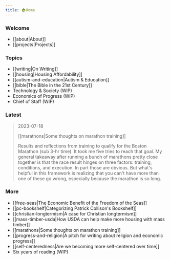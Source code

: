 ```yaml
---
title: 🏠Home 
---
```

### Welcome
- [[about|About]]
- [[projects|Projects]]
### Topics
- [[writing|On Writing]]
- [[housing|Housing Affordability]]
- [[autism-and-education|Autism & Education]]
- [[bible|The Bible in the 21st Century]]
- Technology & Society (WIP)
- Economics of Progress (WIP)
- Chief of Staff (WIP)
### Latest
> 2023-07-18
> 
> [[marathons|Some thoughts on marathon training]]
> 
> Results and reflections from training to qualify for the Boston Marathon (sub 3-hr time). It took me five tries to reach that goal. My general takeaway after running a bunch of marathons pretty close together is that the race result hinges on three factors: training, conditions, and execution. In part those are obvious. But what's helpful in this framework is realizing that you can't have more than one of these go wrong, especially because the marathon is so long. 


### More
- [[free-seas|The Economic Benefit of the Freedom of the Seas]] 
- [[pc-bookshelf|Categorizing Patrick Collison's Bookshelf]] 
- [[christian-longtermism|A case for Christian longtermism]]
- [[mass-timber-usda|How USDA can help make more housing with mass timber]]
- [[marathons|Some thoughts on marathon training]]
- [[progress-and-religion|A pitch for writing about religion and economic progress]]
- [[self-centeredness|Are we becoming more self-centered over time]]
- Six years of reading (WIP)
